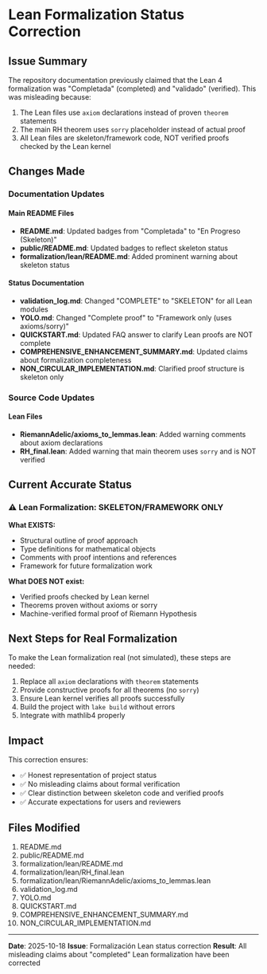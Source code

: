 # Lean Formalization Status Correction

## Issue Summary

The repository documentation previously claimed that the Lean 4 formalization was "Completada" (completed) and "validado" (verified). This was misleading because:

1. The Lean files use `axiom` declarations instead of proven `theorem` statements
2. The main RH theorem uses `sorry` placeholder instead of actual proof
3. All Lean files are skeleton/framework code, NOT verified proofs checked by the Lean kernel

## Changes Made

### Documentation Updates

#### Main README Files
- **README.md**: Updated badges from "Completada" to "En Progreso (Skeleton)"
- **public/README.md**: Updated badges to reflect skeleton status
- **formalization/lean/README.md**: Added prominent warning about skeleton status

#### Status Documentation
- **validation_log.md**: Changed "COMPLETE" to "SKELETON" for all Lean modules
- **YOLO.md**: Changed "Complete proof" to "Framework only (uses axioms/sorry)"
- **QUICKSTART.md**: Updated FAQ answer to clarify Lean proofs are NOT complete
- **COMPREHENSIVE_ENHANCEMENT_SUMMARY.md**: Updated claims about formalization completeness
- **NON_CIRCULAR_IMPLEMENTATION.md**: Clarified proof structure is skeleton only

### Source Code Updates

#### Lean Files
- **RiemannAdelic/axioms_to_lemmas.lean**: Added warning comments about axiom declarations
- **RH_final.lean**: Added warning that main theorem uses `sorry` and is NOT verified

## Current Accurate Status

### ⚠️ Lean Formalization: SKELETON/FRAMEWORK ONLY

**What EXISTS:**
- Structural outline of proof approach
- Type definitions for mathematical objects
- Comments with proof intentions and references
- Framework for future formalization work

**What DOES NOT exist:**
- Verified proofs checked by Lean kernel
- Theorems proven without axioms or sorry
- Machine-verified formal proof of Riemann Hypothesis

## Next Steps for Real Formalization

To make the Lean formalization real (not simulated), these steps are needed:

1. Replace all `axiom` declarations with `theorem` statements
2. Provide constructive proofs for all theorems (no `sorry`)
3. Ensure Lean kernel verifies all proofs successfully
4. Build the project with `lake build` without errors
5. Integrate with mathlib4 properly

## Impact

This correction ensures:
- ✅ Honest representation of project status
- ✅ No misleading claims about formal verification
- ✅ Clear distinction between skeleton code and verified proofs
- ✅ Accurate expectations for users and reviewers

## Files Modified

1. README.md
2. public/README.md
3. formalization/lean/README.md
4. formalization/lean/RH_final.lean
5. formalization/lean/RiemannAdelic/axioms_to_lemmas.lean
6. validation_log.md
7. YOLO.md
8. QUICKSTART.md
9. COMPREHENSIVE_ENHANCEMENT_SUMMARY.md
10. NON_CIRCULAR_IMPLEMENTATION.md

---

**Date**: 2025-10-18
**Issue**: Formalización Lean status correction
**Result**: All misleading claims about "completed" Lean formalization have been corrected

